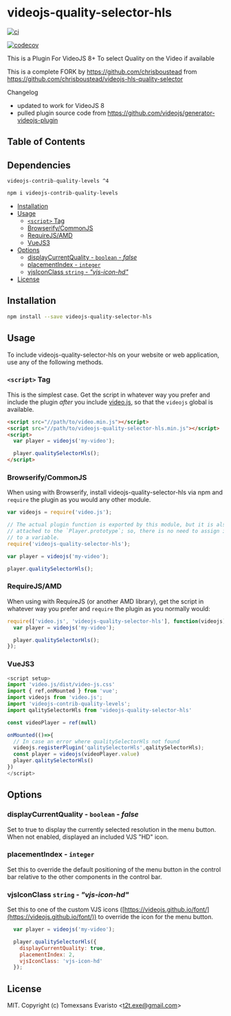 # videojs-quality-selector-hls

[![ci](https://github.com/tomexsans/videojs-quality-selector-hls/actions/workflows/ci.yml/badge.svg)](https://github.com/tomexsans/videojs-quality-selector-hls/actions/workflows/ci.yml)


[![codecov](https://codecov.io/gh/tomexsans/videojs-quality-selector-hls/branch/main/graph/badge.svg?token=OJXK9JBESI)](https://codecov.io/gh/tomexsans/videojs-quality-selector-hls)

This is a Plugin For VideoJS 8+ To select Quality on the Video if available

This is a complete FORK by https://github.com/chrisboustead from https://github.com/chrisboustead/videojs-hls-quality-selector


Changelog

- updated to work for VideoJS 8
- pulled plugin source code from https://github.com/videojs/generator-videojs-plugin

## Table of Contents

## Dependencies

`videojs-contrib-quality-levels ^4`

```sh
npm i videojs-contrib-quality-levels
```

<!-- START doctoc generated TOC please keep comment here to allow auto update -->
<!-- DON'T EDIT THIS SECTION, INSTEAD RE-RUN doctoc TO UPDATE -->

- [Installation](#installation)
- [Usage](#usage)
  - [`<script>` Tag](#script-tag)
  - [Browserify/CommonJS](#browserifycommonjs)
  - [RequireJS/AMD](#requirejsamd)
  - [VueJS3](#vuejs3)
- [Options](#options)
  - [displayCurrentQuality - `boolean` - _false_](#displaycurrentquality---boolean---_false_)
  - [placementIndex - `integer`](#placementindex---integer)
  - [vjsIconClass `string` - _"vjs-icon-hd"_](#vjsiconclass-string---_vjs-icon-hd_)
- [License](#license)

<!-- END doctoc generated TOC please keep comment here to allow auto update -->
## Installation

```sh
npm install --save videojs-quality-selector-hls
```

## Usage

To include videojs-quality-selector-hls on your website or web application, use any of the following methods.

### `<script>` Tag

This is the simplest case. Get the script in whatever way you prefer and include the plugin _after_ you include [video.js][videojs], so that the `videojs` global is available.

```html
<script src="//path/to/video.min.js"></script>
<script src="//path/to/videojs-quality-selector-hls.min.js"></script>
<script>
  var player = videojs('my-video');

  player.qualitySelectorHls();
</script>
```

### Browserify/CommonJS

When using with Browserify, install videojs-quality-selector-hls via npm and `require` the plugin as you would any other module.

```js
var videojs = require('video.js');

// The actual plugin function is exported by this module, but it is also
// attached to the `Player.prototype`; so, there is no need to assign it
// to a variable.
require('videojs-quality-selector-hls');

var player = videojs('my-video');

player.qualitySelectorHls();
```

### RequireJS/AMD

When using with RequireJS (or another AMD library), get the script in whatever way you prefer and `require` the plugin as you normally would:

```js
require(['video.js', 'videojs-quality-selector-hls'], function(videojs) {
  var player = videojs('my-video');

  player.qualitySelectorHls();
});
```

### VueJS3

```js
<script setup>
import 'video.js/dist/video-js.css'
import { ref,onMounted } from 'vue';
import videojs from 'video.js';
import 'videojs-contrib-quality-levels';
import qalitySelectorHls from 'videojs-quality-selector-hls'

const videoPlayer = ref(null)

onMounted(()=>{
  // In case an error where qualitySelectorHls not found
  videojs.registerPlugin('qalitySelectorHls',qalitySelectorHls);
  const player = videojs(videoPlayer.value)
  player.qalitySelectorHls()
})
</script>
```


## Options

### displayCurrentQuality - `boolean` - _false_

Set to true to display the currently selected resolution in the menu button.  When not enabled, displayed an included VJS "HD" icon.

### placementIndex - `integer`

Set this to override the default positioning of the menu button in the control bar relative to the other components in the control bar.

### vjsIconClass `string` - _"vjs-icon-hd"_

Set this to one of the custom VJS icons ([https://videojs.github.io/font/](https://videojs.github.io/font/)) to override the icon for the menu button.


```js
  var player = videojs('my-video');

  player.qualitySelectorHls({
    displayCurrentQuality: true,
    placementIndex: 2,
    vjsIconClass: 'vjs-icon-hd'
  });
```


## License

MIT. Copyright (c) Tomexsans Evaristo &lt;t2t.exe@gmail.com&gt;


[videojs]: http://videojs.com/
